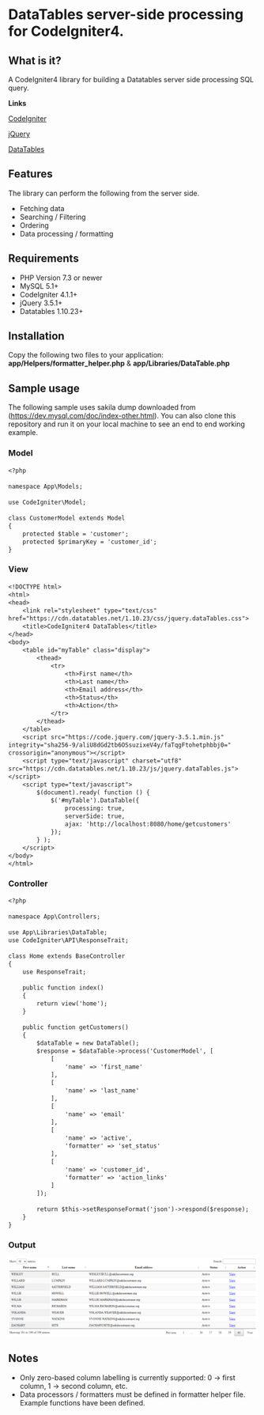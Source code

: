 # DataTables server-side processing for CodeIgniter4.
## What is it?
A CodeIgniter4 library for building a Datatables server side processing SQL query.

**Links**

[CodeIgniter](https://codeigniter.com/)

[jQuery](https://jquery.com/)

[DataTables](https://datatables.net/)
## Features
The library can perform the following from the server side.
- Fetching data
- Searching / Filtering
- Ordering
- Data processing / formatting
## Requirements
- PHP Version 7.3 or newer
- MySQL 5.1+
- CodeIgniter 4.1.1+
- jQuery 3.5.1+
- Datatables 1.10.23+
## Installation
Copy the following two files to your application: **app/Helpers/formatter_helper.php** & **app/Libraries/DataTable.php**
## Sample usage
The following sample uses sakila dump downloaded from (https://dev.mysql.com/doc/index-other.html). You can also clone this repository and run it on your local machine to see an end to end working example.
### Model
```
<?php

namespace App\Models;

use CodeIgniter\Model;

class CustomerModel extends Model
{
    protected $table = 'customer';
    protected $primaryKey = 'customer_id';
}
```
### View
```
<!DOCTYPE html>
<html>
<head>
	<link rel="stylesheet" type="text/css" href="https://cdn.datatables.net/1.10.23/css/jquery.dataTables.css">
	<title>CodeIgniter4 DataTables</title>
</head>
<body>
	<table id="myTable" class="display">
		<thead>
			<tr>
				<th>First name</th>
				<th>Last name</th>
				<th>Email address</th>
				<th>Status</th>
				<th>Action</th>
			</tr>
		</thead>
	</table>
	<script src="https://code.jquery.com/jquery-3.5.1.min.js" integrity="sha256-9/aliU8dGd2tb6OSsuzixeV4y/faTqgFtohetphbbj0=" crossorigin="anonymous"></script>
	<script type="text/javascript" charset="utf8" src="https://cdn.datatables.net/1.10.23/js/jquery.dataTables.js"></script>
	<script type="text/javascript">
		$(document).ready( function () {
			$('#myTable').DataTable({
	            processing: true,
	            serverSide: true,
	            ajax: 'http://localhost:8080/home/getcustomers'
			});
		} );
	</script>
</body>
</html>
```
### Controller
```
<?php

namespace App\Controllers;

use App\Libraries\DataTable;
use CodeIgniter\API\ResponseTrait;

class Home extends BaseController
{
	use ResponseTrait;

	public function index()
	{
		return view('home');
	}

	public function getCustomers()
	{
		$dataTable = new DataTable();
		$response = $dataTable->process('CustomerModel', [
			[
				'name' => 'first_name'
			],
			[
				'name' => 'last_name'
			],
			[
				'name' => 'email'
			],
			[
				'name' => 'active',
				'formatter' => 'set_status'
			],
			[
				'name' => 'customer_id',
				'formatter' => 'action_links'
			]
		]);
		
		return $this->setResponseFormat('json')->respond($response);
	}
}
```
### Output
![Sample](/public/assets/images/sample.PNG)
## Notes
* Only zero-based column labelling is currently supported: 0 -> first column, 1 -> second column, etc.
* Data processors / formatters must be defined in formatter helper file. Example functions have been defined.